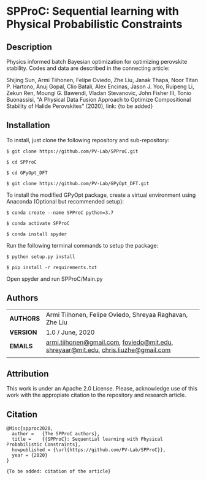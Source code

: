 SPProC: Sequential learning with Physical Probabilistic Constraints
===========
## Description

Physics informed batch Bayesian optimization for optimizing perovskite stability. Codes and data are described in the connecting article:

Shijing Sun, Armi Tiihonen, Felipe Oviedo, Zhe Liu, Janak Thapa, Noor Titan P. Hartono, Anuj Gopal, Clio Batali, Alex Encinas, Jason J. Yoo, Ruipeng Li, Zekun Ren, Moungi G. Bawendi, Vladan Stevanovic, John Fisher III, Tonio Buonassisi, "A Physical Data Fusion Approach to Optimize Compositional Stability of Halide Perovskites" (2020), link: {to be added}

## Installation
To install, just clone the following repository and sub-repository:

`$ git clone https://github.com/PV-Lab/SPProC.git`

`$ cd SPProC`

`$ cd GPyOpt_DFT`

`$ git clone https://github.com/PV-Lab/GPyOpt_DFT.git`

To install the modified GPyOpt package, create a virtual environment using Anaconda (Optional but recommended setup):

`$ conda create --name SPProC python=3.7`

`$ conda activate SPProC`

`$ conda install spyder`

Run the following terminal commands to setup the package:

`$ python setup.py install`

`$ pip install -r requirements.txt`

Open spyder and run SPProC/Main.py

## Authors
||                    |
| ------------- | ------------------------------ |
| **AUTHORS**      | Armi Tiihonen, Felipe Oviedo, Shreyaa Raghavan, Zhe Liu     | 
| **VERSION**      | 1.0 / June, 2020     | 
| **EMAILS**      | armi.tiihonen@gmail.com, foviedo@mit.edu, shreyaar@mit.edu, chris.liuzhe@gmail.com  | 
||                    |

## Attribution
This work is under an Apache 2.0 License. Please, acknowledge use of this work with the appropiate citation to the repository and research article.

## Citation

    @Misc{spproc2020,
      author =   {The SPProC authors},
      title =    {{SPProC}: Sequential learning with Physical Probabilistic Constraints},
      howpublished = {\url{https://github.com/PV-Lab/SPProC}},
      year = {2020}
    }
    
    {To be added: citation of the article}
